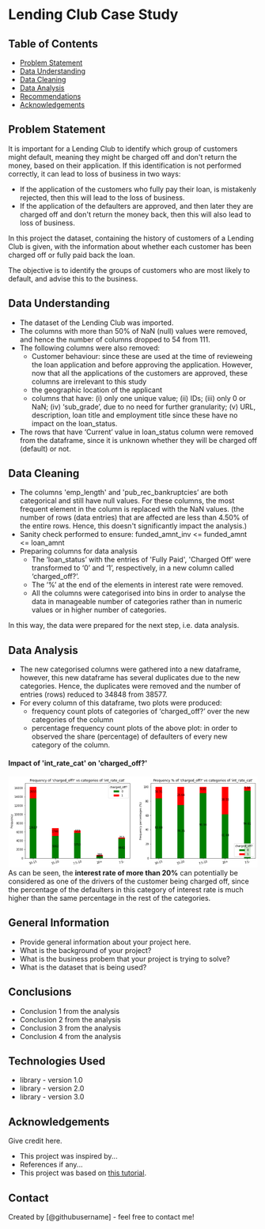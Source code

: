 # Lending Club Case Study


## Table of Contents
* [Problem Statement](#problem-statement)
* [Data Understanding](#data-understanding)
* [Data Cleaning](#data-cleaning)
* [Data Analysis](#data-analysis)
* [Recommendations](#recommendations)
* [Acknowledgements](#acknowledgements)

## Problem Statement
It is important for a Lending Club to identify which group of customers might default, meaning they might be charged off and don't return the money, based on their application. If this identification is not performed correctly, it can lead to loss of business in two ways:
- If the application of the customers who fully pay their loan, is mistakenly rejected, then this will lead to the loss of business.
- If the application of the defaulters are approved, and then later they are charged off and don't return the money back, then this will also lead to loss of business.

In this project the dataset, containing the history of customers of a Lending Club is given, with the information about whether each customer has been charged off or fully paid back the loan.

The objective is to identify the groups of customers who are most likely to default, and advise this to the business.

## Data Understanding
- The dataset of the Lending Club was imported.
- The columns with more than 50% of NaN (null) values were removed, and hence the number of columns dropped to 54 from 111.
- The following columns were also removed:
    - Customer behaviour: since these are used at the time of revieweing the loan application and before approving the application. However, now that all the applications of the customers are approved, these columns are irrelevant to this study
    - the geographic location of the applicant
    - columns that have: (i) only one unique value; (ii) IDs; (iii) only 0 or NaN; (iv) ‘sub_grade’, due to no need for further granularity; (v) URL, description, loan title and employment title since these have no impact on the loan_status.
- The rows that have ‘Current’ value in loan_status column were removed from the dataframe, since it is unknown whether they will be charged off (default) or not.

## Data Cleaning
- The columns 'emp_length' and 'pub_rec_bankruptcies’ are both categorical and still have null values. For these columns, the most frequent element in the column is replaced with the NaN values. (the number of rows (data entries) that are affected are less than 4.50% of the entire rows. Hence, this doesn't significantly impact the analysis.)
- Sanity check performed to ensure: 
        funded_amnt_inv <= funded_amnt <= loan_amnt
- Preparing columns for data analysis
    - The ‘loan_status’ with the entries of 'Fully Paid', 'Charged Off’ were transformed to ‘0’ and ‘1’, respectively, in a new column called ‘charged_off?’.
    - The ‘%’ at the end of the elements in interest rate were removed.
    - All the columns were categorised into bins in order to analyse the data in manageable number of categories rather than in numeric values or in higher number of categories.

In this way, the data were prepared for the next step, i.e. data analysis.

## Data Analysis
- The new categorised columns were gathered into a new dataframe, however, this new dataframe has several duplicates due to the new categories. Hence, the duplicates were removed and the number of entries (rows) reduced to 34848 from 38577.
- For every column of this dataframe, two plots were produced:
    - frequency count plots of categories of ‘charged_off?’ over the new categories of the column
    - percentage frequency count plots of the above plot: in order to observed the share (percentage) of defaulters of every new category of the column.

#### Impact of 'int_rate_cat' on 'charged_off?'
<img src="/images/int_rate_cat.png" width = 1000>
As can be seen, the <strong>interest rate of more than 20%</strong> can potentially be considered as one of the drivers of the customer being charged off, since the percentage of the defaulters in this category of interest rate is much higher than the same percentage in the rest of the categories.


## General Information
- Provide general information about your project here.
- What is the background of your project?
- What is the business probem that your project is trying to solve?
- What is the dataset that is being used?

<!-- You don't have to answer all the questions - just the ones relevant to your project. -->

## Conclusions
- Conclusion 1 from the analysis
- Conclusion 2 from the analysis
- Conclusion 3 from the analysis
- Conclusion 4 from the analysis

<!-- You don't have to answer all the questions - just the ones relevant to your project. -->


## Technologies Used
- library - version 1.0
- library - version 2.0
- library - version 3.0

<!-- As the libraries versions keep on changing, it is recommended to mention the version of library used in this project -->

## Acknowledgements
Give credit here.
- This project was inspired by...
- References if any...
- This project was based on [this tutorial](https://www.example.com).


## Contact
Created by [@githubusername] - feel free to contact me!


<!-- Optional -->
<!-- ## License -->
<!-- This project is open source and available under the [... License](). -->

<!-- You don't have to include all sections - just the one's relevant to your project -->
